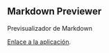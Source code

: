 ## Markdown Previewer

Previsualizador de Markdown

[Enlace a la aplicación](https://markdown-previewer-react-sass.netlify.app/).
